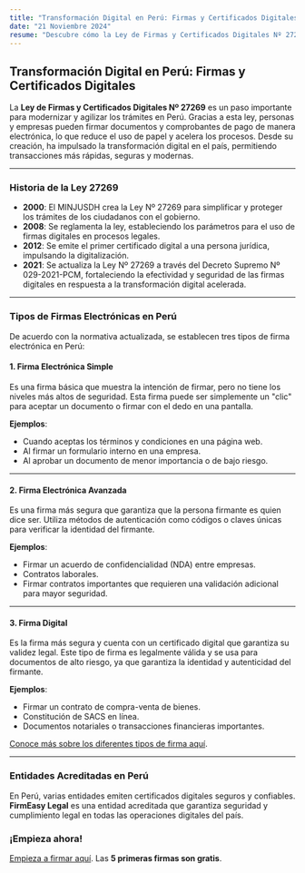 ```yaml
---
title: "Transformación Digital en Perú: Firmas y Certificados Digitales"
date: "21 Noviembre 2024"
resume: "Descubre cómo la Ley de Firmas y Certificados Digitales Nº 27269 impulsa la transformación digital en Perú, fomentando transacciones más rápidas, seguras y modernas."
---
```


## Transformación Digital en Perú: Firmas y Certificados Digitales

La **Ley de Firmas y Certificados Digitales Nº 27269** es un paso importante para modernizar y agilizar los trámites en Perú. Gracias a esta ley, personas y empresas pueden firmar documentos y comprobantes de pago de manera electrónica, lo que reduce el uso de papel y acelera los procesos. Desde su creación, ha impulsado la transformación digital en el país, permitiendo transacciones más rápidas, seguras y modernas.

---

### Historia de la Ley 27269

- **2000**: El MINJUSDH crea la Ley Nº 27269 para simplificar y proteger los trámites de los ciudadanos con el gobierno.
- **2008**: Se reglamenta la ley, estableciendo los parámetros para el uso de firmas digitales en procesos legales.
- **2012**: Se emite el primer certificado digital a una persona jurídica, impulsando la digitalización.
- **2021**: Se actualiza la Ley Nº 27269 a través del Decreto Supremo Nº 029-2021-PCM, fortaleciendo la efectividad y seguridad de las firmas digitales en respuesta a la transformación digital acelerada.

---

### Tipos de Firmas Electrónicas en Perú

De acuerdo con la normativa actualizada, se establecen tres tipos de firma electrónica en Perú:

#### 1. Firma Electrónica Simple
Es una firma básica que muestra la intención de firmar, pero no tiene los niveles más altos de seguridad. Esta firma puede ser simplemente un "clic" para aceptar un documento o firmar con el dedo en una pantalla.

**Ejemplos**:
- Cuando aceptas los términos y condiciones en una página web.
- Al firmar un formulario interno en una empresa.
- Al aprobar un documento de menor importancia o de bajo riesgo.

---

#### 2. Firma Electrónica Avanzada
Es una firma más segura que garantiza que la persona firmante es quien dice ser. Utiliza métodos de autenticación como códigos o claves únicas para verificar la identidad del firmante.

**Ejemplos**:
- Firmar un acuerdo de confidencialidad (NDA) entre empresas.
- Contratos laborales.
- Firmar contratos importantes que requieren una validación adicional para mayor seguridad.

---

#### 3. Firma Digital
Es la firma más segura y cuenta con un certificado digital que garantiza su validez legal. Este tipo de firma es legalmente válida y se usa para documentos de alto riesgo, ya que garantiza la identidad y autenticidad del firmante.

**Ejemplos**:
- Firmar un contrato de compra-venta de bienes.
- Constitución de SACS en línea.
- Documentos notariales o transacciones financieras importantes.

[Conoce más sobre los diferentes tipos de firma aquí](#).

---

### Entidades Acreditadas en Perú

En Perú, varias entidades emiten certificados digitales seguros y confiables. **FirmEasy Legal** es una entidad acreditada que garantiza seguridad y cumplimiento legal en todas las operaciones digitales del país.

### ¡Empieza ahora!
[Empieza a firmar aquí](https://app.firmeasy.legal/registro). Las **5 primeras firmas son gratis**.